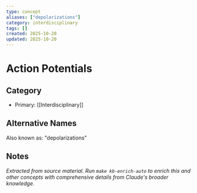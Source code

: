 ```yaml
---
type: concept
aliases: ["depolarizations"]
category: interdisciplinary
tags: []
created: 2025-10-20
updated: 2025-10-20
---
```


# Action Potentials

## Category

- Primary: [[Interdisciplinary]]

## Alternative Names

Also known as: "depolarizations"

## Notes

*Extracted from source material. Run `make kb-enrich-auto` to enrich this and other concepts with comprehensive details from Claude's broader knowledge.*
